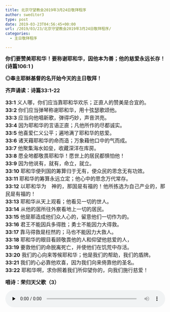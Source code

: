```yaml
---
title: 北京守望教会2019年3月24日敬拜程序
author: sweditor3
type: post
date: 2019-03-23T04:56:45+00:00
url: /2019/03/23/北京守望教会2019年3月24日敬拜程序/
categories:
  - 主日敬拜程序

---
```

<p style="text-align: justify;">
  <span style="font-size: 12pt;"><strong>你们要赞美耶和华！要称谢耶和华，因他本为善；他的慈爱永远长存！ (诗篇106:1 )</strong></span>
</p>

<p style="text-align: justify;">
  <span style="font-size: 12pt;"><strong>◎奉主耶稣基督的名开始今天的主日敬拜！</strong></span>
</p>

<p style="text-align: justify;">
  <span style="font-size: 12pt;"><strong>齐声诵读：诗篇33:1-22</strong></span>
</p>

<p style="text-align: justify;">
  <span style="font-size: 12pt;"><strong>33:1</strong> 义人哪，你们应当靠耶和华欢乐；正直人的赞美是合宜的。</span><br /> <span style="font-size: 12pt;"><strong>33:2</strong> 你们应当弹琴称谢耶和华，用十弦瑟歌颂他。</span><br /> <span style="font-size: 12pt;"><strong>33:3</strong> 应当向他唱新歌，弹得巧妙，声音洪亮。</span><br /> <span style="font-size: 12pt;"><strong>33:4</strong> 因为耶和华的言语正直；凡他所作的尽都诚实。</span><br /> <span style="font-size: 12pt;"><strong>33:5</strong> 他喜爱仁义公平；遍地满了耶和华的慈爱。</span><br /> <span style="font-size: 12pt;"><strong>33:6</strong> 诸天藉耶和华的命而造；万象藉他口中的气而成。</span><br /> <span style="font-size: 12pt;"><strong>33:7</strong> 他聚集海水如垒，收藏深洋在库房。</span><br /> <span style="font-size: 12pt;"><strong>33:8</strong> 愿全地都敬畏耶和华！愿世上的居民都惧怕他！</span><br /> <span style="font-size: 12pt;"><strong>33:9</strong> 因为他说有，就有，命立，就立。</span><br /> <span style="font-size: 12pt;"><strong>33:10</strong> 耶和华使列国的筹算归于无有，使众民的思念无有功效。</span><br /> <span style="font-size: 12pt;"><strong>33:11</strong> 耶和华的筹算永远立定；他心中的思念万代常存。</span><br /> <span style="font-size: 12pt;"><strong>33:12</strong> 以耶和华为　神的，那国是有福的！他所拣选为自己产业的，那民是有福的！</span><br /> <span style="font-size: 12pt;"><strong>33:13</strong> 耶和华从天上观看；他看见一切的世人。</span><br /> <span style="font-size: 12pt;"><strong>33:14</strong> 从他的居所往外察看地上一切的居民。</span><br /> <span style="font-size: 12pt;"><strong>33:15</strong> 他是那造成他们众人心的，留意他们一切作为的。</span><br /> <span style="font-size: 12pt;"><strong>33:16</strong> 君王不能因兵多得胜；勇士不能因力大得救。</span><br /> <span style="font-size: 12pt;"><strong>33:17</strong> 靠马得救是枉然的；马也不能因力大救人。</span><br /> <span style="font-size: 12pt;"><strong>33:18</strong> 耶和华的眼目看顾敬畏他的人和仰望他慈爱的人，</span><br /> <span style="font-size: 12pt;"><strong>33:19</strong> 要救他们的命脱离死亡，并使他们在饥荒中存活。</span><br /> <span style="font-size: 12pt;"><strong>33:20</strong> 我们的心向来等候耶和华；他是我们的帮助，我们的盾牌。</span><br /> <span style="font-size: 12pt;"><strong>33:21</strong> 我们的心必靠他欢喜，因为我们向来倚靠他的圣名。</span><br /> <span style="font-size: 12pt;"><strong>33:22</strong> 耶和华啊，求你照着我们所仰望你的，向我们施行慈爱！</span>
</p>

<p style="text-align: justify;">
  <span style="font-size: 12pt;"><strong>唱诗：荣归天父歌（3）</strong></span>
</p><audio class="wp-audio-shortcode" id="audio-18486-1608" preload="none" style="width: 100%;" controls="controls"><source type="audio/mpeg" src="http://t5.shwchurch.org/wp-content/uploads/2012/09/2012092923444327.mp3?_=1608" />

<http://t5.shwchurch.org/wp-content/uploads/2012/09/2012092923444327.mp3></audio> 

<p style="text-align: justify;">
  <span style="font-size: 12pt;"><br /> 1.荣耀归于天父他爱怜普世，为救我们罪人赐下独生子；</span><br /> <span style="font-size: 12pt;">主也甘心情愿为我们舍命，敞开天上恩门使我们得生。</span><br /> <span style="font-size: 12pt;">赞美主！赞美主！全地当尊他名！赞美主！赞美主！万民都当欢欣！</span><br /> <span style="font-size: 12pt;">藉着圣子耶稣得亲近天父，他已成功救赎荣耀归天父！</span>
</p>

<p style="text-align: justify;">
  <span style="font-size: 12pt;">2.父神赦罪恩典因主临我们，凡信主的人们靠主得永生；</span><br /> <span style="font-size: 12pt;">你虽罪恶深重当信主耶稣，就立时蒙赦免永远得救赎。</span><br /> <span style="font-size: 12pt;">赞美主！赞美主！全地当尊他名！赞美主！赞美主！万民都当欢欣！</span><br /> <span style="font-size: 12pt;">藉着圣子耶稣得亲近天父，他已成功救赎荣耀归天父！</span>
</p>

<span style="font-size: 12pt;">3.救主已经为我成就了大事，今日得享安乐全靠主赏赐。</span>
  
<span style="font-size: 12pt;">直等我的眼睛得见主荣形，那时我的福乐更无穷无尽。</span>
  
<span style="font-size: 12pt;">赞美主！赞美主！全地当尊他名！赞美主！赞美主！万民都当欢欣！</span>
  
<span style="font-size: 12pt;">藉着圣子耶稣得亲近天父，他已成功救赎荣耀归天父！</span>

<p style="text-align: justify;">
  <span style="font-size: 12pt;"><strong>齐声诵读：哥林多前书1:18-31</strong></span>
</p>

<p style="text-align: justify;">
  <span style="font-size: 12pt;"><strong>1:18</strong> 因为十字架的道理，在那灭亡的人为愚拙；在我们得救的人，却为　神的大能。</span><br /> <span style="font-size: 12pt;"><strong>1:19</strong> 就如经上所记：我要灭绝智慧人的智慧，废弃聪明人的聪明。</span><br /> <span style="font-size: 12pt;"><strong>1:20</strong> 智慧人在哪里？文士在哪里？这世上的辩士在哪里？　神岂不是叫这世上的智慧变成愚拙吗？</span><br /> <span style="font-size: 12pt;"><strong>1:21</strong> 世人凭自己的智慧，既不认识　神，　神就乐意用人所当作愚拙的道理拯救那些信的人；这就是　神的智慧了。</span><br /> <span style="font-size: 12pt;"><strong>1:22</strong> 犹太人是要神迹，希腊人是求智慧，</span><br /> <span style="font-size: 12pt;"><strong>1:23</strong> 我们却是传钉十字架的基督，在犹太人为绊脚石，在外邦人为愚拙；</span><br /> <span style="font-size: 12pt;"><strong>1:24</strong> 但在那蒙召的，无论是犹太人、希腊人，基督总为　神的能力，　神的智慧。</span><br /> <span style="font-size: 12pt;"><strong>1:25</strong> 因　神的愚拙总比人智慧，　神的软弱总比人强壮。</span><br /> <span style="font-size: 12pt;"><strong>1:26</strong> 弟兄们哪，可见你们蒙召的，按着肉体有智慧的不多，有能力的不多，有尊贵的也不多。</span><br /> <span style="font-size: 12pt;"><strong>1:27</strong> 神却拣选了世上愚拙的，叫有智慧的羞愧；又拣选了世上软弱的，叫那强壮的羞愧。</span><br /> <span style="font-size: 12pt;"><strong>1:28</strong> 神也拣选了世上卑贱的，被人厌恶的，以及那无有的，为要废掉那有的，</span><br /> <span style="font-size: 12pt;"><strong>1:29</strong> 使一切有血气的，在　神面前一个也不能自夸。</span><br /> <span style="font-size: 12pt;"><strong>1:30</strong> 但你们得在基督耶稣里是本乎　神，　神又使他成为我们的智慧、公义、圣洁、救赎。</span><br /> <span style="font-size: 12pt;"><strong>1:31</strong> 如经上所记：“夸口的，当指着主夸口。”</span>
</p>

<p style="text-align: justify;">
  <span style="font-size: 12pt;"><strong>唱诗：求主使我依十架 (33)</strong></span>
</p><audio class="wp-audio-shortcode" id="audio-18486-1609" preload="none" style="width: 100%;" controls="controls"><source type="audio/mpeg" src="http://t5.shwchurch.org/wp-content/uploads/2015/08/33.求主使我依十架-1.mp3?_=1609" />

<http://t5.shwchurch.org/wp-content/uploads/2015/08/33.求主使我依十架-1.mp3></audio> 

<p style="text-align: justify;">
  <span style="font-size: 12pt;"><br /> 1、求主使我依十架，在彼有生命水，由各各他山流下，白白赐人洗罪。</span><br /> <span style="font-size: 12pt;">十字架，十字架，永是我的荣耀；我众罪都洗清洁，惟靠耶稣宝血。</span>
</p>

<p style="text-align: justify;">
  <span style="font-size: 12pt;">2、我与主同钉十架，和他同葬同活，今主因信住我心，活着不再是我。</span><br /> <span style="font-size: 12pt;">十字架，十字架，永是我的荣耀；我众罪都洗清洁，惟靠耶稣宝血。</span>
</p>

<span style="font-size: 12pt;">3、我定志不知别的，只传耶稣基督，并他为我钉十架，死后三日复活。</span>
  
<span style="font-size: 12pt;">十字架，十字架，永是我的荣耀；我众罪都洗清洁，惟靠耶稣宝血。</span>

<span style="font-size: 12pt;">4、主禁我别有所夸，但夸主的十架，世界对我已钉死，我也以死对它。</span>
  
<span style="font-size: 12pt;">十字架，十字架，永是我的荣耀；我众罪都洗清洁，惟靠耶稣宝血。</span>

<p style="text-align: justify;">
  <span style="font-size: 12pt;"><strong>齐声诵读：彼得前书4:12-14 希伯来书12:1-2</strong></span>
</p>

<p style="text-align: justify;">
  <span style="font-size: 12pt;"><strong>彼前4:12</strong> 亲爱的弟兄啊，有火炼的试验临到你们，不要以为奇怪（似乎是遭遇非常的事），</span><br /> <span style="font-size: 12pt;"><strong>彼前4:13 </strong>倒要欢喜；因为你们是与基督一同受苦，使你们在他荣耀显现的时候，也可以欢喜快乐。</span><br /> <span style="font-size: 12pt;"><strong>彼前4:14 </strong>你们若为基督的名受辱骂，便是有福的；因为　神荣耀的灵常住在你们身上。</span>
</p>

<p style="text-align: justify;">
  <span style="font-size: 12pt;"><strong>希12:1 </strong>我们既有这许多的见证人，如同云彩围着我们，就当放下各样的重担，脱去容易缠累我们的罪，存心忍耐，奔那摆在我们前头的路程，</span><br /> <span style="font-size: 12pt;"><strong>希12:2 </strong>仰望为我们信心创始成终的耶稣（或译：仰望那将真道创始成终的耶稣）。他因那摆在前面的喜乐，就轻看羞辱，忍受了十字架的苦难，便坐在　神宝座的右边。</span>
</p>

<p style="text-align: justify;">
  <span style="font-size: 12pt;"><strong>唱诗： 灵程路上（127）</strong></span>
</p><audio class="wp-audio-shortcode" id="audio-18486-1610" preload="none" style="width: 100%;" controls="controls"><source type="audio/mpeg" src="http://t5.shwchurch.org/wp-content/uploads/2015/03/127.灵程路上.mp3?_=1610" />

<http://t5.shwchurch.org/wp-content/uploads/2015/03/127.灵程路上.mp3></audio> 

<p style="text-align: justify;">
  <span style="font-size: 12pt;"><br /> 1、心底里充满悲伤与痛苦，你曾否想得着真满足？</span><br /> <span style="font-size: 12pt;">多年在徘徊不离旷野路，你曾否尝迦南地美福？</span><br /> <span style="font-size: 12pt;">主耶稣为你生命已献出，难道你还感不到满足？</span><br /> <span style="font-size: 12pt;">他必引导你进迦南之路，朋友啊你必能享美福。</span><br /> <span style="font-size: 12pt;">因此我愿随主因为他曾吩咐，你必要去为得迦南美福。</span><br /> <span style="font-size: 12pt;">无论何难处，无论何艰难，我总要向标杆直跑。</span>
</p>

<p style="text-align: justify;">
  <span style="font-size: 12pt;">2、路途上布满荆棘与蒺藜，你曾否想退后而躲避？</span><br /> <span style="font-size: 12pt;">事奉道路上重担压心头，你曾否要放弃与退后？</span><br /> <span style="font-size: 12pt;">主耶稣为你万事也丢弃，难道你还更要顾自己？</span><br /> <span style="font-size: 12pt;">主啊我要你感动我舍己，至死忠心艰难不推辞。</span><br /> <span style="font-size: 12pt;">主啊我信靠你因为你曾应许，你永远不会把我来丢弃。</span><br /> <span style="font-size: 12pt;">无论在哪时，无论在何地，永远不会把我来丢弃。</span>
</p>

<p style="text-align: justify;">
  <span style="font-size: 12pt;"><strong>讲道经文: 列王纪上21章</strong></span>
</p>

<p style="text-align: justify;">
  <span style="font-size: 12pt;"><strong>21:1</strong> 这事以后，又有一事。耶斯列人拿伯在耶斯列有一个葡萄园，靠近撒玛利亚王亚哈的宫。</span><br /> <span style="font-size: 12pt;"><strong>21:2</strong> 亚哈对拿伯说：“你将你的葡萄园给我作菜园，因为是靠近我的宫；我就把更好的葡萄园换给你，或是你要银子，我就按着价值给你。”</span><br /> <span style="font-size: 12pt;"><strong>21:3</strong> 拿伯对亚哈说：“我敬畏耶和华，万不敢将我先人留下的产业给你。”</span><br /> <span style="font-size: 12pt;"><strong>21:4</strong> 亚哈因耶斯列人拿伯说：“我不敢将我先人留下的产业给你”，就闷闷不乐地回宫，躺在床上，转脸向内，也不吃饭。</span><br /> <span style="font-size: 12pt;"><strong>21:5</strong> 王后耶洗别来问他说：“你为什么心里这样忧闷，不吃饭呢？”</span><br /> <span style="font-size: 12pt;"><strong>21:6</strong> 他回答说：“因我向耶斯列人拿伯说：‘你将你的葡萄园给我，我给你价银，或是你愿意，我就把别的葡萄园换给你’，他却说：‘我不将我的葡萄园给你。’”</span><br /> <span style="font-size: 12pt;"><strong>21:7</strong> 王后耶洗别对亚哈说：“你现在是治理以色列国不是？只管起来，心里畅畅快快地吃饭，我必将耶斯列人拿伯的葡萄园给你。”</span><br /> <span style="font-size: 12pt;"><strong>21:8</strong> 于是，托亚哈的名写信，用王的印印上，送给那些与拿伯同城居住的长老贵胄。</span><br /> <span style="font-size: 12pt;"><strong>21:9</strong> 信上写着说：“你们当宣告禁食，叫拿伯坐在民间的高位上，</span><br /> <span style="font-size: 12pt;"><strong>21:10</strong> 又叫两个匪徒坐在拿伯对面，作见证告他说：‘你谤渎　神和王了’；随后就把他拉出去用石头打死。”</span><br /> <span style="font-size: 12pt;"><strong>21:11</strong> 那些与拿伯同城居住的长老贵胄，得了耶洗别的信，就照信而行；</span><br /> <span style="font-size: 12pt;"><strong>21:12</strong> 宣告禁食，叫拿伯坐在民间的高位上。</span><br /> <span style="font-size: 12pt;"><strong>21:13</strong> 有两个匪徒来，坐在拿伯的对面，当着众民作见证告他说：“拿伯谤渎　神和王了。”众人就把他拉到城外，用石头打死。</span><br /> <span style="font-size: 12pt;"><strong>21:14</strong> 于是打发人去见耶洗别说：“拿伯被石头打死了。”</span><br /> <span style="font-size: 12pt;"><strong>21:15</strong> 耶洗别听见拿伯被石头打死，就对亚哈说：“你起来得耶斯列人拿伯不肯为价银给你的葡萄园吧！现在他已经死了。”</span><br /> <span style="font-size: 12pt;"><strong>21:16</strong> 亚哈听见拿伯死了，就起来下去，要得耶斯列人拿伯的葡萄园。</span><br /> <span style="font-size: 12pt;"><strong>21:17</strong> 耶和华的话临到提斯比人以利亚说：</span><br /> <span style="font-size: 12pt;"><strong>21:18</strong> “你起来，去见住撒玛利亚的以色列王亚哈，他下去要得拿伯的葡萄园，现今正在那园里。</span><br /> <span style="font-size: 12pt;"><strong>21:19</strong> 你要对他说：‘耶和华如此说：你杀了人，又得他的产业吗？’又要对他说：‘耶和华如此说：狗在何处舔拿伯的血，也必在何处舔你的血。’”</span><br /> <span style="font-size: 12pt;"><strong>21:20</strong> 亚哈对以利亚说：“我仇敌啊，你找到我吗？”他回答说：“我找到你了，因为你卖了自己，行耶和华眼中看为恶的事。</span><br /> <span style="font-size: 12pt;"><strong>21:21</strong> 耶和华说：‘我必使灾祸临到你，将你除尽，凡属你的男丁，无论困住的、自由的，都从以色列中剪除；</span><br /> <span style="font-size: 12pt;"><strong>21:22</strong> 我必使你的家像尼八的儿子耶罗波安的家，又像亚希雅的儿子巴沙的家，因为你惹我发怒，又使以色列人陷在罪里。’</span><br /> <span style="font-size: 12pt;"><strong>21:23</strong> 论到耶洗别，耶和华也说：‘狗在耶斯列的外郭，必吃耶洗别的肉。</span><br /> <span style="font-size: 12pt;"><strong>21:24</strong> 凡属亚哈的人，死在城中的，必被狗吃；死在田野的，必被空中的鸟吃。’”</span><br /> <span style="font-size: 12pt;"><strong>21:25</strong> （从来没有像亚哈的，因他自卖，行耶和华眼中看为恶的事，受了王后耶洗别的耸动，</span><br /> <span style="font-size: 12pt;"><strong>21:26</strong> 就照耶和华在以色列人面前所赶出的亚摩利人，行了最可憎恶的事，信从偶像。）</span><br /> <span style="font-size: 12pt;"><strong>21:27</strong> 亚哈听见这话，就撕裂衣服，禁食，身穿麻布，睡卧也穿着麻布，并且缓缓而行。</span><br /> <span style="font-size: 12pt;"><strong>21:28</strong> 耶和华的话临到提斯比人以利亚说：</span><br /> <span style="font-size: 12pt;"><strong>21:29</strong> “亚哈在我面前这样自卑，你看见了吗？因他在我面前自卑，他还在世的时候，我不降这祸，到他儿子的时候，我必降这祸与他的家。”</span>
</p>

<p style="text-align: justify;">
  <a href="http://t5.shwchurch.org/#/hashEventClick/selector/ID_main_sermon"><span style="font-size: 12pt;"><strong>讲道题目：因为你卖了自己（点击查看）</strong></span></a>
</p><audio class="wp-audio-shortcode" id="audio-18486-1611" preload="none" style="width: 100%;" controls="controls"><source type="audio/mpeg" src="http://t5.shwchurch.org/wp-content/uploads/2019/03/20190324.mp3?_=1611" />

<http://t5.shwchurch.org/wp-content/uploads/2019/03/20190324.mp3></audio> 

<p style="text-align: justify;">
  <span style="font-size: 12pt;"><strong><br /> 回应诗歌：我时刻需要主（74）</strong></span>
</p>

<p style="text-align: justify;">
  <span style="font-size: 12pt;">1.我时刻需要主，亲爱之神；世无其他柔声，能安我心。</span><br /> <span style="font-size: 12pt;">我需主，我真需主，时时刻刻需主，求主此刻就施恩，我来就主。</span>
</p>

<p style="text-align: justify;">
  <span style="font-size: 12pt;">2.我时刻需要主，试诱难当；主若常在我旁，便能抵挡。</span><br /> <span style="font-size: 12pt;">我需主，我真需主，时时刻刻需主，求主此刻就施恩，我来就主。</span>
</p>

<p style="text-align: justify;">
  <span style="font-size: 12pt;">3.我时刻需要主，苦乐一心；主若不与我亲，虚度此生。</span><br /> <span style="font-size: 12pt;">我需主，我真需主，时时刻刻需主，求主此刻就施恩，我来就主。</span>
</p>

<p style="text-align: justify;">
  <span style="font-size: 12pt;">4.我时刻需要主，愿明主旨；但愿由我完成，丰富应许。</span><br /> <span style="font-size: 12pt;">我需主，我真需主，时时刻刻需主，求主此刻就施恩，我来就主。</span>
</p>

<p style="text-align: justify;">
  <span style="font-size: 12pt;">5.我时刻需要主，至圣之神；但愿与主合一，团契永恒。</span><br /> <span style="font-size: 12pt;">我需主，我真需主，时时刻刻需主，求主此刻就施恩，我来就主。</span>
</p>

<p style="text-align: justify;">
  <span style="font-size: 12pt;"><strong>共颂：主祷文</strong></span>
</p>

<p style="text-align: justify;">
  <span style="font-size: 12pt;">我们在天上的父，</span><br /> <span style="font-size: 12pt;">愿人都尊你的名为圣。</span><br /> <span style="font-size: 12pt;">愿你的国降临。</span><br /> <span style="font-size: 12pt;">愿你的旨意行在地上，如同行在天上。</span><br /> <span style="font-size: 12pt;">我们日用的饮食，今日赐给我们。</span><br /> <span style="font-size: 12pt;">免我们的债，如同我们免了人的债。</span><br /> <span style="font-size: 12pt;">不叫我们遇见试探，救我们脱离凶恶。</span><br /> <span style="font-size: 12pt;">因为国度、权柄、荣耀，全是你的，直到永远。阿们！（马太福音6:9-13）</span>
</p>

<p style="text-align: justify;">
  <strong><span style="font-size: 12pt;">『敬拜结束』</span></strong>
</p>

<p style="text-align: justify;">
  <strong><span style="font-size: 12pt;">祝福歌：上帝的儿女何等有福</span></strong>
</p><audio class="wp-audio-shortcode" id="audio-18486-1612" preload="none" style="width: 100%;" controls="controls"><source type="audio/mpeg" src="http://t5.shwchurch.org/wp-content/uploads/2012/09/20120929233603664.mp3?_=1612" />

<http://t5.shwchurch.org/wp-content/uploads/2012/09/20120929233603664.mp3></audio> 

<p style="text-align: justify;">
  <span style="font-size: 12pt;"><br /> 1、在压力中仍能平静，在忙碌中仍能安息；</span><br /> <span style="font-size: 12pt;">在逆境中仍能欢笑，在逼迫中仍能屹立；上帝的儿女何等有福。</span><br /> <span style="font-size: 12pt;">有福，有福，上帝的儿女何等有福；</span><br /> <span style="font-size: 12pt;">有福，有福，上帝的儿女何等有福。</span>
</p>

<p style="text-align: justify;">
  <span style="font-size: 12pt;">2、在绝望中仍有盼望，在冷漠中仍有关怀；</span><br /> <span style="font-size: 12pt;">在困境中仍有出路，在死亡中仍有生命；上帝的儿女何等有福。</span><br /> <span style="font-size: 12pt;">有福，有福，上帝的儿女何等有福；</span><br /> <span style="font-size: 12pt;">有福，有福，上帝的儿女何等有福。</span>
</p>